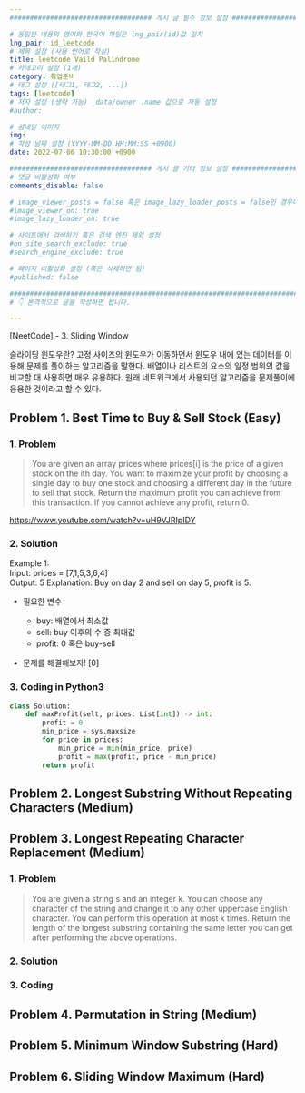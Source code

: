 ```yaml
---
################################### 게시 글 필수 정보 설정 ###################################

# 동일한 내용의 영어와 한국어 파일은 lng_pair(id)값 일치
lng_pair: id_leetcode
# 제목 설정 (사용 언어로 작성)
title: leetcode Vaild Palindrome
# 카테고리 설정 (1개)
category: 취업준비 
# 태그 설정 ([태그1, 태그2, ...])
tags: [leetcode] 
# 저자 설정 (생략 가능) _data/owner .name 값으로 자동 설정
#author: 

# 섬네일 이미지
img:  
# 작성 날짜 설정 (YYYY-MM-DD HH:MM:SS +0900)
date: 2022-07-06 10:30:00 +0900

################################### 게시 글 기타 정보 설정 ###################################
# 댓글 비활성화 여부
comments_disable: false

# image_viewer_posts = false 혹은 image_lazy_loader_posts = false인 경우에만 사용
#image_viewer_on: true
#image_lazy_loader_on: true

# 사이트에서 검색하기 혹은 검색 엔진 제외 설정 
#on_site_search_exclude: true
#search_engine_exclude: true

# 페이지 비활성화 설정 (혹은 삭제하면 됨)
#published: false

##########################################################################################
# 👇 본격적으로 글을 작성하면 됩니다. 

---
```

<!-- outline-start -->
\[NeetCode\] - 3. Sliding Window
<!-- outline-end -->

슬라이딩 윈도우란?
고정 사이즈의 윈도우가 이동하면서 윈도우 내에 있는 데이터를 이용해 문제를 풀이하는 알고리즘을 말한다.
배열이나 리스트의 요소의 일정 범위의 값을 비교할 대 사용하면 매우 유용하다. 원래 네트워크에서 사용되던 알고리즘을 문제풀이에 응용한 것이라고 할 수 있다.


## Problem 1. Best Time to Buy & Sell Stock (Easy)
### 1. Problem
> You are given an array prices where prices\[i\] is the price of a given stock on the ith day. You want to maximize your profit by choosing a single day to buy one stock and choosing a different day in the future to sell that stock. Return the maximum profit you can achieve from this transaction. If you cannot achieve any profit, return 0.

https://www.youtube.com/watch?v=uH9VJRIpIDY

### 2. Solution
Example 1:<br>
Input: prices = \[7,1,5,3,6,4\]<br>
Output: 5
Explanation: Buy on day 2 and sell on day 5, profit is 5.

* 필요한 변수
    * buy: 배열에서 최소값
    * sell: buy 이후의 수 중 최대값
    * profit: 0 혹은 buy-sell

* 문제를 해결해보자!
\[0\] 

### 3. Coding in Python3
~~~python
class Solution:
    def maxProfit(selt, prices: List[int]) -> int:
        profit = 0
        min_price = sys.maxsize
        for price in prices:
            min_price = min(min_price, price)
            profit = max(profit, price - min_price)
        return profit
~~~

## Problem 2. Longest Substring Without Repeating Characters (Medium)

## Problem 3. Longest Repeating Character Replacement (Medium)
### 1. Problem
> You are given a string s and an integer k. You can choose any character of the string and change it to any other uppercase English character. You can perform this operation at most k times. Return the length of the longest substring containing the same letter you can get after performing the above operations.

 ### 2. Solution
 

 ### 3. Coding

## Problem 4. Permutation in String (Medium)

## Problem 5. Minimum Window Substring (Hard)

## Problem 6. Sliding Window Maximum (Hard)
